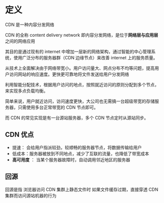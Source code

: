 # 定义

CDN 是一种内容分发网络

CDN 的全称 content delivery network 即内容分发网络，是位于**网络层与应用层**之间的网络应用

其目的是通过现有的 internet 中增加一层新的网络架构，通过智能的中心管理系统，使用广泛分布的服务器群（CDN 边缘节点）来改善 internet 上的服务质量。

从技术上全面解决由于网络带宽小。用户访问量大、网点分布不均等问题，提高用户访问网站的响应速度。更快更可靠地将文件发送给用户分发网络

利用智能分配技术，根据用户访问的地点，按照就近访问的原则分配到多个节点，来实现多点负载均衡。

简单来说，用户就近访问，访问速度更快，大公司也无需搞一台超级带宽的存储服务器，只需使用多台正常带宽的 CDN 节点即可。

而 CDN 的常见实现是有一台源站服务器，多个 CDN 节点定时从源站同步。

## CDN 优点

- 提速： 会给用户指派较劲，较顺畅的服务器节点，将数据传输给用户
- 低成本：服务器被放到不同地点，减少了互联的流量，也降低了带宽成本
- **高可用度** ： 当某个服务器故障时，自动调用邻近地区的服务器

## 回源

回源是指
浏览器访问 CDN 集群上静态文件时
如果文件缓存过期，直接穿透 CDN 集群而访问源站机器的行为
